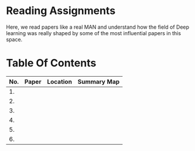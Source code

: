 # Reading Assignments

Here, we read papers like a real MAN and understand how the field of Deep learning was really shaped by some of the most influential papers in this space.

# Table Of Contents

|No.|Paper|Location|Summary Map|
|---|--------|--------|--------|
|1.||||
|2.||||
|3.||||
|4.||||
|5.||||
|6.||||

